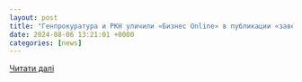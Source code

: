 ```yaml
---
layout: post
title: "Генпрокуратура и РКН уличили «Бизнес Online» в публикации «заведомо недостоверной информации»"
date: 2024-08-06 13:21:01 +0000
categories: [news]
---
```


[Читати далі](https://realnoevremya.ru/news/314301-genprokuratura-nashla-narusheniya-v-state-biznes-online)
